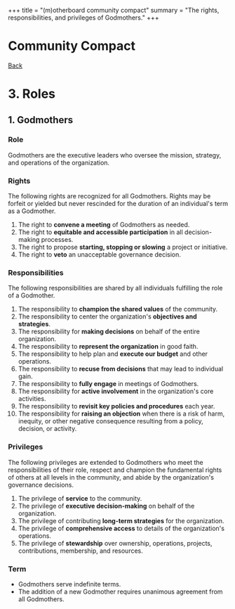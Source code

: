 +++
title = "(m)otherboard community compact"
summary = "The rights, responsibilities, and privileges of Godmothers."
+++

# Community Compact

[Back](/governance/roles)

# 3\. Roles

## 1\. Godmothers

### Role

Godmothers are the executive leaders who oversee the mission, strategy, and operations of the organization.

### Rights

The following rights are recognized for all Godmothers. Rights may be forfeit or yielded but never rescinded for the duration of an individual's term as a Godmother.

1. The right to **convene a meeting** of Godmothers as needed.
2. The right to **equitable and accessible participation** in all decision-making processes.
3. The right to propose **starting, stopping or slowing** a project or initiative.
4. The right to **veto** an unacceptable governance decision.

### Responsibilities

The following responsibilities are shared by all individuals fulfilling the role of a Godmother.

1. The responsibility to **champion the shared values** of the community.
2. The responsibility to center the organization's **objectives and strategies**.
3. The responsibility for **making decisions** on behalf of the entire organization.
4. The responsibility to **represent the organization** in good faith.
5. The responsibility to help plan and **execute our budget** and other operations.
6. The responsibility to **recuse from decisions** that may lead to individual gain.
7. The responsibility to **fully engage** in meetings of Godmothers.
8. The responsibility for **active involvement** in the organization's core activities.
9. The responsibility to **revisit key policies and procedures** each year.
10. The responsibility for **raising an objection** when there is a risk of harm, inequity, or other negative consequence resulting from a policy, decision, or activity.

### Privileges

The following privileges are extended to Godmothers who meet the responsibilities of their role, respect and champion the fundamental rights of others at all levels in the community, and abide by the organization's governance decisions.

1. The privilege of **service** to the community.
2. The privilege of **executive decision-making** on behalf of the organization.
3. The privilege of contributing **long-term strategies** for the organization.
4. The privilege of **comprehensive access** to details of the organization's operations.
5. The privilege of **stewardship** over ownership, operations, projects, contributions, membership, and resources.

### Term

* Godmothers serve indefinite terms.
* The addition of a new Godmother requires unanimous agreement from all Godmothers.
